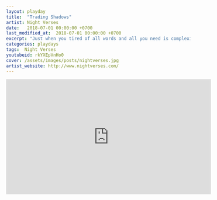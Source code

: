 ```yaml
---
layout: playday
title:  "Trading Shadows"
artist: Night Verses
date:   2018-07-01 00:00:00 +0700
last_modified_at:  2018-07-01 00:00:00 +0700
excerpt: "Just when you tired of all words and all you need is complexity of sounds and compositions. From The Gallery Of Sleep is definitely a masterpiece album."
categories: playdays
tags:  Night Verses
youtubeid: rkYXEpVnHo0
cover: /assets/images/posts/nightverses.jpg
artist_website: http://www.nightverses.com/
---
```


<iframe width="560" height="315" src="https://www.youtube.com/embed/rkYXEpVnHo0" frameborder="0" allowfullscreen></iframe>
